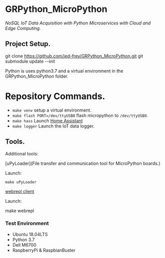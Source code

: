 # GRPython_MicroPython

*NoSQL IoT Data Acquisition with Python Microservices with Cloud and Edge Computing.*

## Project Setup.

  git clone https://github.com/jed-frey/GRPython_MicroPython.git
  git submodule update --init
  
Python is uses python3.7 and a virtual environment in the GRPython_MicroPython folder.
  
# Repository Commands.

- ```make venv``` setup a virtual environment.
- ```make flash PORT=/dev/ttyUSB0``` flash micropython to ```/dev/ttyUSB0```.
- ```make hass``` Launch [Home Assistant](https://www.home-assistant.io/)
- ```make logger``` Launch the IoT data logger.

## Tools.

Additional tools:

[uPyLoader](File transfer and communication tool for MicroPython boards.)

Launch:

    make uPyLoader

[webrepl client](https://github.com/micropython/webrepl)

Launch:

  make webrepl

### Test Environment

- Ubuntu 18.04LTS
- Python 3.7
- Dell M6700
- RaspberryPi & RaspbianBuster
